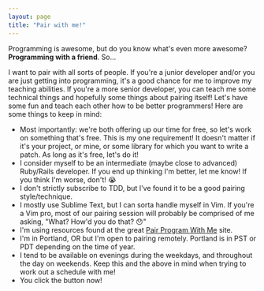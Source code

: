 ```yaml
---
layout: page
title: "Pair with me!"
---
```


Programming is awesome, but do you know what's even more awesome? **Programming with a friend**. So...

<script type="text/javascript" language="javascript">{coded="PZ@KkywKxZ2.wX";key="nNzYf5wjkO1QIsW8lRD7c3HT0mLXvo2C9rxgVeBPphybqSd4UJMZA6iFatEuKG";shift=coded.length;link="";for(i=0;i<coded.length;i++){if(key.indexOf(coded.charAt(i))==-1){ltr=coded.charAt(i);link+=ltr}else{ltr=(key.indexOf(coded.charAt(i))-shift+key.length)%key.length;link+=key.charAt(ltr)}}document.write('<div class="center"><a href="mailto:'+link+'?subject=Pair%20with%20me!"><img src="/images/pairing.svg" alt="Pair program with me!"></a></div>')}</script>

I want to pair with all sorts of people. If you're a junior developer and/or you are just getting into programming, it's a good chance for me to improve my teaching abilities. If you're a more senior developer, you can teach me some technical things and hopefully some things about pairing itself! Let's have some fun and teach each other how to be better programmers! Here are some things to keep in mind:

* Most importantly: we're both offering up our time for free, so let's work on something that's free. This is my one requirement! It doesn't matter if it's your project, or mine, or some library for which you want to write a patch. As long as it's free, let's do it!
* I consider myself to be an intermediate (maybe close to advanced) Ruby/Rails developer. If you end up thinking I'm better, let me know! If you think I'm worse, don't! :sob:
* I don't strictly subscribe to TDD, but I've found it to be a good pairing style/technique.
* I mostly use Sublime Text, but I can sorta handle myself in Vim. If you're a Vim pro, most of our pairing session will probably be comprised of me asking, "What? How'd you do that? :hushed:"
* I'm using resources found at the great [Pair Program With Me][pair-program-with-me] site.
* I'm in Portland, OR but I'm open to pairing remotely. Portland is in PST or PDT depending on the time of year.
* I tend to be available on evenings during the weekdays, and throughout the day on weekends. Keep this and the above in mind when trying to work out a schedule with me!
* You click the button now!

[pair-program-with-me]: http://www.pairprogramwith.me/
